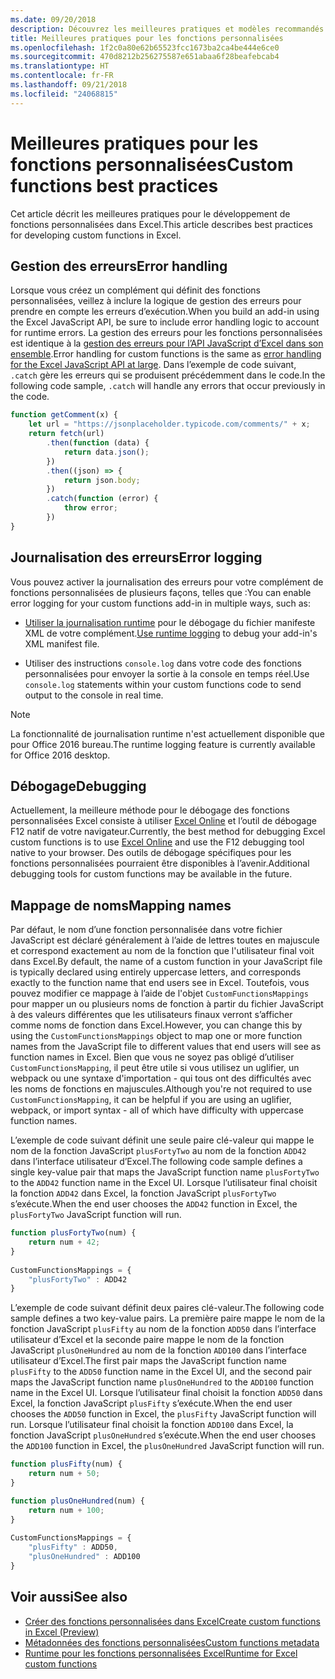 ```yaml
---
ms.date: 09/20/2018
description: Découvrez les meilleures pratiques et modèles recommandés pour les fonctions personnalisées d’Excel.
title: Meilleures pratiques pour les fonctions personnalisées
ms.openlocfilehash: 1f2c0a80e62b65523fcc1673ba2ca4be444e6ce0
ms.sourcegitcommit: 470d8212b256275587e651abaa6f28beafebcab4
ms.translationtype: HT
ms.contentlocale: fr-FR
ms.lasthandoff: 09/21/2018
ms.locfileid: "24068815"
---
```

# <a name="custom-functions-best-practices"></a><span data-ttu-id="2a190-103">Meilleures pratiques pour les fonctions personnalisées</span><span class="sxs-lookup"><span data-stu-id="2a190-103">Custom functions best practices</span></span>

<span data-ttu-id="2a190-104">Cet article décrit les meilleures pratiques pour le développement de fonctions personnalisées dans Excel.</span><span class="sxs-lookup"><span data-stu-id="2a190-104">This article describes best practices for developing custom functions in Excel.</span></span>

## <a name="error-handling"></a><span data-ttu-id="2a190-105">Gestion des erreurs</span><span class="sxs-lookup"><span data-stu-id="2a190-105">Error handling</span></span>

<span data-ttu-id="2a190-106">Lorsque vous créez un complément qui définit des fonctions personnalisées, veillez à inclure la logique de gestion des erreurs pour prendre en compte les erreurs d’exécution.</span><span class="sxs-lookup"><span data-stu-id="2a190-106">When you build an add-in using the Excel JavaScript API, be sure to include error handling logic to account for runtime errors.</span></span> <span data-ttu-id="2a190-107">La gestion des erreurs pour les fonctions personnalisées est identique à la [gestion des erreurs pour l’API JavaScript d’Excel dans son ensemble](excel-add-ins-error-handling.md).</span><span class="sxs-lookup"><span data-stu-id="2a190-107">Error handling for custom functions is the same as [error handling for the Excel JavaScript API at large](excel-add-ins-error-handling.md).</span></span> <span data-ttu-id="2a190-108">Dans l’exemple de code suivant, `.catch` gère les erreurs qui se produisent précédemment dans le code.</span><span class="sxs-lookup"><span data-stu-id="2a190-108">In the following code sample, `.catch` will handle any errors that occur previously in the code.</span></span>

```js
function getComment(x) {
    let url = "https://jsonplaceholder.typicode.com/comments/" + x; 
    return fetch(url)
        .then(function (data) {
            return data.json();
        })
        .then((json) => {
            return json.body;
        })
        .catch(function (error) {
            throw error;
        })
}
```

## <a name="error-logging"></a><span data-ttu-id="2a190-109">Journalisation des erreurs</span><span class="sxs-lookup"><span data-stu-id="2a190-109">Error logging</span></span>

<span data-ttu-id="2a190-110">Vous pouvez activer la journalisation des erreurs pour votre complément de fonctions personnalisées de plusieurs façons, telles que :</span><span class="sxs-lookup"><span data-stu-id="2a190-110">You can enable error logging for your custom functions add-in in multiple ways, such as:</span></span> 

- <span data-ttu-id="2a190-111">[Utiliser la journalisation runtime](../testing/troubleshoot-manifest.md#use-runtime-logging-to-debug-your-add-in-manifest) pour le débogage du fichier manifeste XML de votre complément.</span><span class="sxs-lookup"><span data-stu-id="2a190-111">[Use runtime logging](../testing/troubleshoot-manifest.md#use-runtime-logging-to-debug-your-add-in-manifest) to debug your add-in's XML manifest file.</span></span> 

- <span data-ttu-id="2a190-112">Utiliser des instructions `console.log` dans votre code des fonctions personnalisées pour envoyer la sortie à la console en temps réel.</span><span class="sxs-lookup"><span data-stu-id="2a190-112">Use `console.log` statements within your custom functions code to send output to the console in real time.</span></span>

> [!NOTE]
> <span data-ttu-id="2a190-113">La fonctionnalité de journalisation runtime n'est actuellement disponible que pour Office 2016 bureau.</span><span class="sxs-lookup"><span data-stu-id="2a190-113">The runtime logging feature is currently available for Office 2016 desktop.</span></span>

## <a name="debugging"></a><span data-ttu-id="2a190-114">Débogage</span><span class="sxs-lookup"><span data-stu-id="2a190-114">Debugging</span></span>

<span data-ttu-id="2a190-115">Actuellement, la meilleure méthode pour le débogage des fonctions personnalisées Excel consiste à utiliser [Excel Online](https://www.office.com/launch/excel) et l’outil de débogage F12 natif de votre navigateur.</span><span class="sxs-lookup"><span data-stu-id="2a190-115">Currently, the best method for debugging Excel custom functions is to use [Excel Online](https://www.office.com/launch/excel) and use the F12 debugging tool native to your browser.</span></span> <span data-ttu-id="2a190-116">Des outils de débogage spécifiques pour les fonctions personnalisées pourraient être disponibles à l’avenir.</span><span class="sxs-lookup"><span data-stu-id="2a190-116">Additional debugging tools for custom functions may be available in the future.</span></span>

## <a name="mapping-names"></a><span data-ttu-id="2a190-117">Mappage de noms</span><span class="sxs-lookup"><span data-stu-id="2a190-117">Mapping names</span></span>

<span data-ttu-id="2a190-118">Par défaut, le nom d’une fonction personnalisée dans votre fichier JavaScript est déclaré généralement à l’aide de lettres toutes en majuscule et correspond exactement au nom de la fonction que l'utilisateur final voit dans Excel.</span><span class="sxs-lookup"><span data-stu-id="2a190-118">By default, the name of a custom function in your JavaScript file is typically declared using entirely uppercase letters, and corresponds exactly to the function name that end users see in Excel.</span></span> <span data-ttu-id="2a190-119">Toutefois, vous pouvez modifier ce mappage à l’aide de l'objet `CustomFunctionsMappings` pour mapper un ou plusieurs noms de fonction à partir du fichier JavaScript à des valeurs différentes que les utilisateurs finaux verront s’afficher comme noms de fonction dans Excel.</span><span class="sxs-lookup"><span data-stu-id="2a190-119">However, you can change this by using the `CustomFunctionsMappings` object to map one or more function names from the JavaScript file to different values that end users will see as function names in Excel.</span></span> <span data-ttu-id="2a190-120">Bien que vous ne soyez pas obligé d’utiliser `CustomFunctionsMapping`, il peut être utile si vous utilisez un uglifier, un webpack ou une syntaxe d'importation - qui tous ont des difficultés avec les noms de fonctions en majuscules.</span><span class="sxs-lookup"><span data-stu-id="2a190-120">Although you're not required to use `CustomFunctionsMapping`, it can be helpful if you are using an uglifier, webpack, or import syntax - all of which have difficulty with uppercase function names.</span></span>
  
<span data-ttu-id="2a190-121">L’exemple de code suivant définit une seule paire clé-valeur qui mappe le nom de la fonction JavaScript `plusFortyTwo` au nom de la fonction `ADD42` dans l’interface utilisateur d’Excel.</span><span class="sxs-lookup"><span data-stu-id="2a190-121">The following code sample defines a single key-value pair that maps the JavaScript function name `plusFortyTwo` to the `ADD42` function name in the Excel UI.</span></span> <span data-ttu-id="2a190-122">Lorsque l’utilisateur final choisit la fonction `ADD42` dans Excel, la fonction JavaScript `plusFortyTwo` s’exécute.</span><span class="sxs-lookup"><span data-stu-id="2a190-122">When the end user chooses the `ADD42` function in Excel, the `plusFortyTwo` JavaScript function will run.</span></span>

```js
function plusFortyTwo(num) {
    return num + 42;  
}  
  
CustomFunctionsMappings = {
    "plusFortyTwo" : ADD42
}
```

<span data-ttu-id="2a190-123">L’exemple de code suivant définit deux paires clé-valeur.</span><span class="sxs-lookup"><span data-stu-id="2a190-123">The following code sample defines a two key-value pairs.</span></span> <span data-ttu-id="2a190-124">La première paire mappe le nom de la fonction JavaScript `plusFifty` au nom de la fonction `ADD50` dans l’interface utilisateur d’Excel et la seconde paire mappe le nom de la fonction JavaScript `plusOneHundred` au nom de la fonction `ADD100` dans l’interface utilisateur d’Excel.</span><span class="sxs-lookup"><span data-stu-id="2a190-124">The first pair maps the JavaScript function name `plusFifty` to the `ADD50` function name in the Excel UI, and the second pair maps the JavaScript function name `plusOneHundred` to the `ADD100` function name in the Excel UI.</span></span> <span data-ttu-id="2a190-125">Lorsque l’utilisateur final choisit la fonction `ADD50` dans Excel, la fonction JavaScript `plusFifty` s’exécute.</span><span class="sxs-lookup"><span data-stu-id="2a190-125">When the end user chooses the `ADD50` function in Excel, the `plusFifty` JavaScript function will run.</span></span> <span data-ttu-id="2a190-126">Lorsque l’utilisateur final choisit la fonction `ADD100` dans Excel, la fonction JavaScript `plusOneHundred` s’exécute.</span><span class="sxs-lookup"><span data-stu-id="2a190-126">When the end user chooses the `ADD100` function in Excel, the `plusOneHundred` JavaScript function will run.</span></span>

```js
function plusFifty(num) {
    return num + 50;  
} 

function plusOneHundred(num) {
    return num + 100;  
}  
  
CustomFunctionsMappings = {
    "plusFifty" : ADD50,  
    "plusOneHundred" : ADD100
}
 ```

 ## <a name="see-also"></a><span data-ttu-id="2a190-127">Voir aussi</span><span class="sxs-lookup"><span data-stu-id="2a190-127">See also</span></span>

* [<span data-ttu-id="2a190-128">Créer des fonctions personnalisées dans Excel</span><span class="sxs-lookup"><span data-stu-id="2a190-128">Create custom functions in Excel (Preview)</span></span>](custom-functions-overview.md)
* [<span data-ttu-id="2a190-129">Métadonnées des fonctions personnalisées</span><span class="sxs-lookup"><span data-stu-id="2a190-129">Custom functions metadata</span></span>](custom-functions-json.md)
* [<span data-ttu-id="2a190-130">Runtime pour les fonctions personnalisées Excel</span><span class="sxs-lookup"><span data-stu-id="2a190-130">Runtime for Excel custom functions</span></span>](custom-functions-runtime.md)